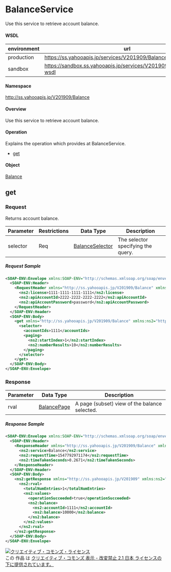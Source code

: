 # BalanceService
Use this service to retrieve account balance.
#### WSDL
| environment | url |
|---|---|
| production  | https://ss.yahooapis.jp/services/V201909/BalanceService?wsdl|
| sandbox  | https://sandbox.ss.yahooapis.jp/services/V201909/BalanceService?wsdl|
#### Namespace
http://ss.yahooapis.jp/V201909/Balance
#### Overview
Use this service to retrieve account balance.
#### Operation
Explains  the operation which provides at BalanceService.

+ [get](#get)

#### Object
[Balance](../data/Balance)

## get

### Request
Returns account balance.

| Parameter | Restrictions | Data Type | Description |
|---|---|---|---|
| selector | Req | [BalanceSelector](../data/Balance/BalanceSelector.md) | The selector specifying the query. |

##### Request Sample
```xml
<SOAP-ENV:Envelope xmlns:SOAP-ENV="http://schemas.xmlsoap.org/soap/envelope/">
  <SOAP-ENV:Header>
    <RequestHeader xmlns="http://ss.yahooapis.jp/V201909/Balance" xmlns:ns2="http://ss.yahooapis.jp/V201909">
      <ns2:license>1111-1111-1111-1111</ns2:license>
      <ns2:apiAccountId>2222-2222-2222-2222</ns2:apiAccountId>
      <ns2:apiAccountPassword>password</ns2:apiAccountPassword>
    </RequestHeader>
  </SOAP-ENV:Header>
  <SOAP-ENV:Body>
    <get xmlns="http://ss.yahooapis.jp/V201909/Balance" xmlns:ns2="http://ss.yahooapis.jp/V201909">
      <selector>
        <accountIds>1111</accountIds>
        <paging>
          <ns2:startIndex>1</ns2:startIndex>
          <ns2:numberResults>10</ns2:numberResults>
        </paging>
      </selector>
    </get>
  </SOAP-ENV:Body>
</SOAP-ENV:Envelope>
```

### Response

| Parameter | Data Type | Description |
|---|---|---|
| rval | [BalancePage](../data/Balance/BalancePage.md) | A page (subset) view of the balance selected. |

##### Response Sample
```xml
<SOAP-ENV:Envelope xmlns:SOAP-ENV="http://schemas.xmlsoap.org/soap/envelope/">
  <SOAP-ENV:Header>
    <ResponseHeader xmlns="http://ss.yahooapis.jp/V201909/Balance" xmlns:ns2="http://ss.yahooapis.jp/V201909">
      <ns2:service>Balance</ns2:service>
      <ns2:requestTime>1547792971174</ns2:requestTime>
      <ns2:timeTakenSeconds>0.2671</ns2:timeTakenSeconds>
    </ResponseHeader>
  </SOAP-ENV:Header>
  <SOAP-ENV:Body>
    <ns2:getResponse xmlns="http://ss.yahooapis.jp/V201909" xmlns:ns2="http://ss.yahooapis.jp/V201909/Balance">
      <ns2:rval>
        <totalNumEntries>1</totalNumEntries>
        <ns2:values>
          <operationSucceeded>true</operationSucceeded>
          <ns2:balance>
            <ns2:accountId>1111</ns2:accountId>
            <ns2:balance>10000</ns2:balance>
          </ns2:balance>
        </ns2:values>
      </ns2:rval>
    </ns2:getResponse>
  </SOAP-ENV:Body>
</SOAP-ENV:Envelope>
```

<a rel="license" href="http://creativecommons.org/licenses/by-nd/2.1/jp/"><img alt="クリエイティブ・コモンズ・ライセンス" style="border-width:0" src="https://i.creativecommons.org/l/by-nd/2.1/jp/88x31.png" /></a><br />この 作品 は <a rel="license" href="http://creativecommons.org/licenses/by-nd/2.1/jp/">クリエイティブ・コモンズ 表示 - 改変禁止 2.1 日本 ライセンスの下に提供されています。</a>
